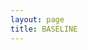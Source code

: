 ```yaml
---
layout: page
title: BASELINE
---
```


<script setup>
import { ref } from 'vue'

import DynamicTabs from './components/DynamicTabs.vue'
</script>
<DynamicTabs />

